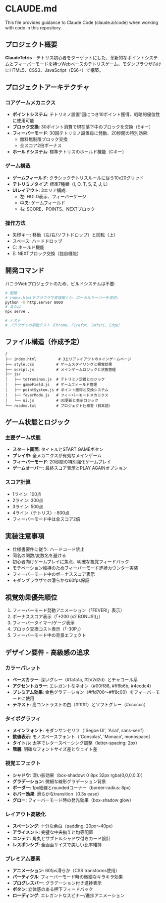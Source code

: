 # CLAUDE.md

This file provides guidance to Claude Code (claude.ai/code) when working with code in this repository.

## プロジェクト概要

**ClaudeTetris** - テトリス初心者をターゲットにした、革新的なポイントシステムとフィーバーモードを持つWebベースのテトリスゲーム。モダンブラウザ向けにHTML5、CSS3、JavaScript（ES6+）で構築。

## プロジェクトアーキテクチャ

### コアゲームメカニクス
- **ポイントシステム**: テトリミノ設置1回につき10ポイント獲得、戦略的優位性に使用可能
- **ブロック交換**: 30ポイント消費で現在落下中のブロックを交換（Eキー）
- **フィーバーモード**: 30回テトリミノ設置毎に発動、20秒間の特別効果:
  - 無料無制限ブロック交換
  - 全スコア2倍ボーナス
- **ホールドシステム**: 標準テトリスのホールド機能（Cキー）

### ゲーム構造
- **ゲームフィールド**: クラシックテトリスルールに従う10x20グリッド
- **テトリミノタイプ**: 標準7種類（I, O, T, S, Z, J, L）
- **UIレイアウト**: 3エリア構成:
  - 左: HOLD表示、フィーバーゲージ
  - 中央: ゲームフィールド
  - 右: SCORE、POINTS、NEXTブロック

### 操作方法
- 矢印キー: 移動（左/右/ソフトドロップ）と回転（上）
- スペース: ハードドロップ
- C: ホールド機能
- E: NEXTブロック交換（独自機能）

## 開発コマンド

バニラWebプロジェクトのため、ビルドシステムは不要:

```bash
# 開発
# index.htmlをブラウザで直接開くか、ローカルサーバーを使用:
python -m http.server 8000
# または
npx serve .

# テスト
# ブラウザでの手動テスト（Chrome, Firefox, Safari, Edge）
```

## ファイル構造（作成予定）

```
/
├── index.html          # 3エリアレイアウトのメインゲームページ
├── style.css          # ゲームスタイリングと視覚効果
├── script.js          # メインゲームロジックと状態管理
├── js/
│   ├── tetrominos.js  # テトリミノ定義とロジック
│   ├── gameField.js   # ゲームフィールド管理
│   ├── pointSystem.js # ポイント獲得と交換システム
│   ├── feverMode.js   # フィーバーモードメカニクス
│   └── ui.js          # UI更新と表示ロジック
└── readme.txt         # プロジェクト仕様書（日本語）
```

## ゲーム状態とロジック

### 主要ゲーム状態
- **スタート画面**: タイトルとSTART GAMEボタン
- **プレイ中**: 全メカニクスが有効なメインゲーム
- **フィーバーモード**: 20秒間の特別強化ゲームプレイ
- **ゲームオーバー**: 最終スコア表示とPLAY AGAINオプション

### スコア計算
- 1ライン: 100点
- 2ライン: 300点
- 3ライン: 500点
- 4ライン（テトリス）: 800点
- フィーバーモード中は全スコア2倍

## 実装注意事項

- 仕様書要件に従う: ハードコード禁止
- 同名の関数/変数名を避ける
- 初心者向けゲームプレイに焦点、明確な視覚フィードバック
- モチベーション維持のためフィーバーモード進捗カウンター実装
- フィーバーモード中のボーナススコア表示
- モダンブラウザでの滑らかな60fps保証

## 視覚効果優先順位

1. フィーバーモード発動アニメーション（「FEVER!」表示）
2. ボーナススコア表示（「+200 (x2 BONUS!)」）
3. フィーバータイマー/ゲージ表示
4. ブロック交換コスト表示（「-30P」）
5. フィーバーモード中の背景エフェクト

## デザイン要件 - 高級感の追求

### カラーパレット
- **ベースカラー**: 深いグレー（#1a1a1a, #2d2d2d）とチャコール系
- **アクセントカラー**: エレガントなネオン（#00ff88, #ff6b6b, #4ecdc4）
- **プレミアム効果**: 金色グラデーション（#ffd700〜#ff8c00）をフィーバーモードに使用
- **テキスト**: 高コントラストの白（#ffffff）とソフトグレー（#cccccc）

### タイポグラフィ
- **メインフォント**: モダンサンセリフ（'Segoe UI', 'Arial', sans-serif）
- **数値表示**: モノスペースフォント（'Consolas', 'Monaco', monospace）
- **タイトル**: 太字でレタースペーシング調整（letter-spacing: 2px）
- **階層**: 明確なフォントサイズ差とウェイト差

### 視覚エフェクト
- **シャドウ**: 深い影効果（box-shadow: 0 8px 32px rgba(0,0,0,0.3)）
- **グラデーション**: 微細な線形グラデーション背景
- **ボーダー**: 1px細線とroundedコーナー（border-radius: 8px）
- **ホバー効果**: 滑らかなtransition（0.3s ease）
- **グロー**: フィーバーモード時の発光効果（box-shadow glow）

### レイアウト高級化
- **スペーシング**: 十分な余白（padding: 20px〜40px）
- **アライメント**: 完璧な中央揃えと均等配置
- **コンテナ**: 角丸とサブトルシャドウ付きカード設計
- **レスポンシブ**: 全画面サイズで美しい比率維持

### プレミアム要素
- **アニメーション**: 60fps滑らか（CSS transforms使用）
- **パーティクル**: フィーバーモード時の微細なキラキラ効果
- **プログレスバー**: グラデーション付き進捗表示
- **ボタン**: 立体感のある押下フィードバック
- **ローディング**: エレガントなスピナー/進捗アニメーション